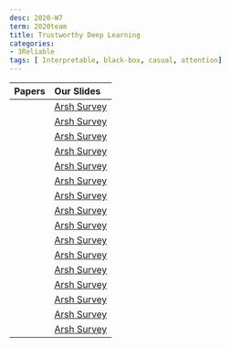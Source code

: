 ```yaml
---
desc: 2020-W7
term: 2020team
title: Trustworthy Deep Learning 
categories:
- 3Reliable
tags: [ Interpretable, black-box, casual, attention]  
---
```






| Papers |  Our Slides |
| -------------------------------------: | :----- |
| | [Arsh Survey]({{site.baseurl}}/20190725-BiasDNN.pdf) |
| | [Arsh Survey]({{site.baseurl}}/20190725-DataShapley.pdf) |
| | [Arsh Survey]({{site.baseurl}}/Pan-Robust_Attribution_Regularization.pptx) |
| | [Arsh Survey]({{site.baseurl}}/Eli-Defending_Against_Neural_Fake_News.pptx) |
| | [Arsh Survey]({{site.baseurl}}/Eli-Interpretation_of_Neural_Networks_is_Fragile.pptx) |
| | [Arsh Survey]({{site.baseurl}}/Eli-Parsimonious_Black-Box_Adversarial_Attacks_Via_Efficient_Combinatorial_Optimization.pptx) |
| | [Arsh Survey]({{site.baseurl}}/Morris-2019-06-28-retrofitting-word-vectors.pptx) |
| | [Arsh Survey]({{site.baseurl}}/Morris-2019-07-11-evaluating-adversarial-seq2seq.pptx) |
| | [Arsh Survey]({{site.baseurl}}/Pan-Towards_Deep_Learning_Models_Resistant_to_Adversarial_Attacks.pptx) |
| | [Arsh Survey]({{site.baseurl}}/Sanchit-Benchmarking_GNN.pptx) |
| | [Arsh Survey]({{site.baseurl}}/Sanchit-Sanity_Checks_for_Saliency_Maps.pptx) |
| | [Arsh Survey]({{site.baseurl}}/Sanchit-Survey_of_benchmarking_and_data_generation_pipelines.pptx) |
| | [Arsh Survey]({{site.baseurl}}/Sanchit-Think_Architecture_First_Benchmarking_Deep_Learning_Interpretability_in_Time_Series_Predictions.pptx) |
| | [Arsh Survey]({{site.baseurl}}/Sanchit-Universal_Trigger_Attacks.pptx) |
| | [Arsh Survey]({{site.baseurl}}/Sanchit-What_is_your_data_worth_Equitable_Valuation_of_Data.pptx) |
| | [Arsh Survey]({{site.baseurl}}/2020-Zhe-CasualAttribution.pdf) |

